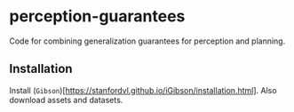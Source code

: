 # perception-guarantees
Code for combining generalization guarantees for perception and planning.

## Installation

Install (`Gibson`)[https://stanfordvl.github.io/iGibson/installation.html]. Also download assets and datasets.

